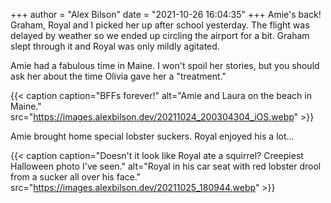 +++
author = "Alex Bilson"
date = "2021-10-26 16:04:35"
+++
Amie's back! Graham, Royal and I picked her up after school yesterday. The flight was delayed by weather so we ended up circling the airport for a bit. Graham slept through it and Royal was only mildly agitated.

Amie had a fabulous time in Maine. I won't spoil her stories, but you should ask her about the time Olivia gave her a "treatment."

{{< caption caption="BFFs forever!" alt="Amie and Laura on the beach in Maine." src="https://images.alexbilson.dev/20211024_200304304_iOS.webp" >}}

Amie brought home special lobster suckers. Royal enjoyed his a lot...

{{< caption caption="Doesn't it look like Royal ate a squirrel? Creepiest Halloween photo I've seen." alt="Royal in his car seat with red lobster drool from a sucker all over his face." src="https://images.alexbilson.dev/20211025_180944.webp" >}}
